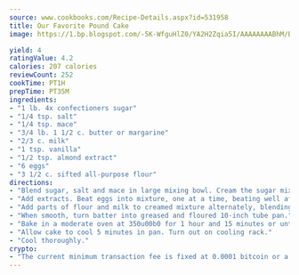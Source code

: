 ```yaml
---
source: www.cookbooks.com/Recipe-Details.aspx?id=531958
title: Our Favorite Pound Cake
image: https://1.bp.blogspot.com/-5K-WfguHlZ0/YA2H2Zqia5I/AAAAAAAABhM/Bdgu68p4aG0Q6jWdy3eGaUXSKw5p3sdxwCLcBGAsYHQ/s324/7.png

yield: 4
ratingValue: 4.2
calories: 207 calories
reviewCount: 252
cookTime: PT1H
prepTime: PT35M
ingredients:
- "1 lb. 4x confectioners sugar"
- "1/4 tsp. salt"
- "1/4 tsp. mace"
- "3/4 lb. 1 1/2 c. butter or margarine"
- "2/3 c. milk"
- "1 tsp. vanilla"
- "1/2 tsp. almond extract"
- "6 eggs"
- "3 1/2 c. sifted all-purpose flour"
directions:
- "Blend sugar, salt and mace in large mixing bowl. Cream the sugar mixture and butter until light and fluffy."
- "Add extracts. Beat eggs into mixture, one at a time, beating well after each addition."
- "Add parts of flour and milk to creamed mixture alternately, blending well after each addition."
- "When smooth, turn batter into greased and floured 10-inch tube pan."
- "Bake in a moderate oven at 350u00b0 for 1 hour and 15 minutes or until cake tester comes out clean and cake is golden brown."
- "Allow cake to cool 5 minutes in pan. Turn out on cooling rack."
- "Cool thoroughly."
crypto:
- "The current minimum transaction fee is fixed at 0.0001 bitcoin or a tenth of a millibitcoin per kilobyte, recently decreased from one millibitcoin."
---
```

